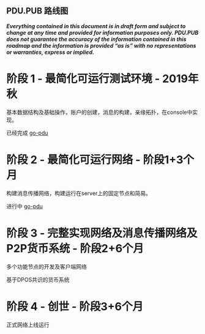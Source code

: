 PDU.PUB 路线图
-----------------------

***Everything contained in this document is in draft form and subject to change at any time and provided for information purposes only. PDU.PUB does not guarantee the accuracy of the information contained in this roadmap and the information is provided “as is” with no representations or warranties, express or implied.***

# 阶段 1 - 最简化可运行测试环境 - 2019年秋

基本数据结构及基础操作，账户的创建，消息的构建，亲缘拓扑，在console中实现。

已经完成 [go-pdu](https://github.com/pdupub/go-pdu)

# 阶段 2 - 最简化可运行网络 - 阶段1+3个月

构建消息传播网络，构建运行在server上的固定节点和简易。

进行中 [go-pdu](https://github.com/pdupub/go-pdu)
# 阶段 3 - 完整实现网络及消息传播网络及P2P货币系统 - 阶段2+6个月

多个功能节点的开发及客户端网络

基于DPOS共识的货币系统
 
# 阶段 4 - 创世 - 阶段3+6个月

正式网络上线运行

